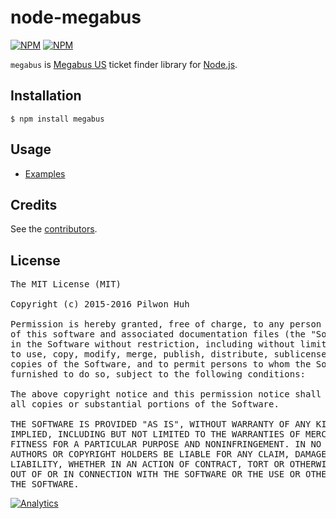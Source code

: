 # node-megabus

[![NPM](https://nodei.co/npm/megabus.png?downloads=false&stars=false)](https://npmjs.org/package/megabus) [![NPM](https://nodei.co/npm-dl/megabus.png?months=6)](https://npmjs.org/package/megabus)

`megabus` is [Megabus US](http://us.megabus.com/) ticket finder library for [Node.js](http://nodejs.org/).


## Installation

    $ npm install megabus


## Usage

* [Examples](https://github.com/pilwon/node-ib/tree/master/examples)


## Credits

  See the [contributors](https://github.com/pilwon/node-megabus/graphs/contributors).


## License

<pre>
The MIT License (MIT)

Copyright (c) 2015-2016 Pilwon Huh

Permission is hereby granted, free of charge, to any person obtaining a copy
of this software and associated documentation files (the "Software"), to deal
in the Software without restriction, including without limitation the rights
to use, copy, modify, merge, publish, distribute, sublicense, and/or sell
copies of the Software, and to permit persons to whom the Software is
furnished to do so, subject to the following conditions:

The above copyright notice and this permission notice shall be included in
all copies or substantial portions of the Software.

THE SOFTWARE IS PROVIDED "AS IS", WITHOUT WARRANTY OF ANY KIND, EXPRESS OR
IMPLIED, INCLUDING BUT NOT LIMITED TO THE WARRANTIES OF MERCHANTABILITY,
FITNESS FOR A PARTICULAR PURPOSE AND NONINFRINGEMENT. IN NO EVENT SHALL THE
AUTHORS OR COPYRIGHT HOLDERS BE LIABLE FOR ANY CLAIM, DAMAGES OR OTHER
LIABILITY, WHETHER IN AN ACTION OF CONTRACT, TORT OR OTHERWISE, ARISING FROM,
OUT OF OR IN CONNECTION WITH THE SOFTWARE OR THE USE OR OTHER DEALINGS IN
THE SOFTWARE.
</pre>

[![Analytics](https://ga-beacon.appspot.com/UA-47034562-28/node-megabus/readme?pixel)](https://github.com/pilwon/node-megabus)
